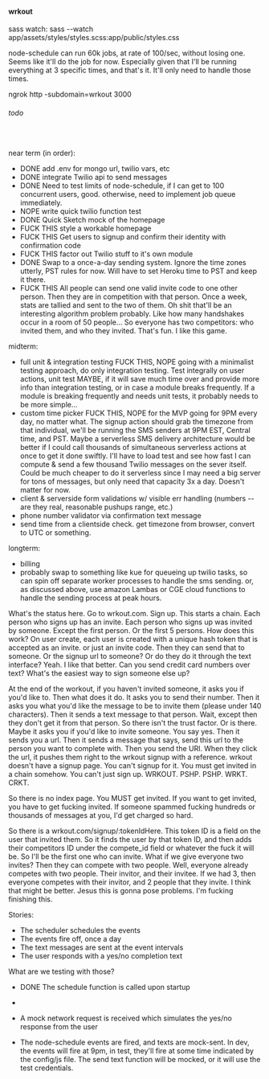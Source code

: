 #### wrkout

sass watch:
sass --watch app/assets/styles/styles.scss:app/public/styles.css

node-schedule can run 60k jobs, at rate of 100/sec, without losing one. Seems like it'll do the job for now. Especially given that I'll be running everything at 3 specific times, and that's it. It'll only need to handle those times.

ngrok http -subdomain=wrkout 3000  

###### todo

&nbsp;  

near term (in order):

  - DONE add .env for mongo url, twilio vars, etc  
  - DONE integrate Twilio api to send messages  
  - DONE Need to test limits of node-schedule, if I can get to 100 concurrent users, good. otherwise, need to implement job queue immediately.
  - NOPE write quick twilio function test
  - DONE Quick Sketch mock of the homepage  
  - FUCK THIS style a workable homepage   
  - FUCK THIS Get users to signup and confirm their identity with confirmation code
  - FUCK THIS factor out Twilio stuff to it's own module
  - DONE Swap to a once-a-day sending system. Ignore the time zones utterly, PST rules for now. Will have to set Heroku time to PST and keep it there.
  - FUCK THIS All people can send one valid invite code to one other person. Then they are in competition with that person. Once a week, stats are tallied and sent to the two of them. Oh shit that'll be an interesting algorithm problem probably. Like how many handshakes occur in a room of 50 people... So everyone has two competitors: who invited them, and who they invited. That's fun. I like this game.  

midterm:  
  * full unit & integration testing FUCK THIS, NOPE going with a minimalist testing approach, do only integration testing. Test integrally on user actions, unit test MAYBE, if it will save much time over and provide more info than integration testing, or in case a module breaks frequently. If a module is breaking frequently and needs unit tests, it probably needs to be more simple...  
  * custom time picker FUCK THIS, NOPE for the MVP going for 9PM every day, no matter what. The signup action should grab the timezone from that individual, we'll be running the SMS senders at 9PM EST, Central time, and PST. Maybe a serverless SMS delivery architecture would be better if I could call thousands of simultaneous serverless actions at once to get it done swiftly. I'll have to load test and see how fast I can compute & send a few thousand Twilio messages on the sever itself. Could be much cheaper to do it serverless since I may need a big server for tons of messages, but only need that capacity 3x a day. Doesn't matter for now.  
  * client & serverside form validations w/ visible err handling (numbers -- are they real, reasonable pushups range, etc.)  
  * phone number validator via confirmation text message  
  * send time from a clientside check. get timezone from browser, convert to UTC or something.

longterm:  
  * billing  
  * probably swap to something like kue for queueing up twilio tasks, so can spin off separate worker processes to handle the sms sending. or, as discussed above, use amazon Lambas or CGE cloud functions to handle the sending process at peak hours.  


What's the status here.
Go to wrkout.com. Sign up. This starts a chain. Each person who signs up has an invite. Each person who signs up was invited by someone. Except the first person. Or the first 5 persons. How does this work? On user create, each user is created with a unique hash token that is accepted as an invite. or just an invite code. Then they can send that to someone. Or the signup url to someone? Or do they do it through the text interface? Yeah. I like that better. Can you send credit card numbers over text? What's the easiest way to sign someone else up?

At the end of the workout, if you haven't invited someone, it asks you if you'd like to. Then what does it do. It asks you to send their number. Then it asks you what you'd like the message to be to invite them (please under 140 characters). Then it sends a text message to that person. Wait, except then they don't get it from that person. So there isn't the trust factor. Or is there. Maybe it asks you if you'd like to invite someone. You say yes. Then it sends you a url. Then it sends a message that says, send this url to the person you want to complete with. Then you send the URl. When they click the url, it pushes them right to the wrkout signup with a reference. wrkout doesn't have a signup page. You can't signup for it. You must get invited in a chain somehow. You can't just sign up. WRKOUT. PSHP. PSHP. WRKT. CRKT.  

So there is no index page. You MUST get invited. If you want to get invited, you have to get fucking invited. If someone spammed fucking hundreds or thousands of messages at you, I'd get charged so hard.

So there is a wrkout.com/signup/:tokenIdHere. This token ID is a field on the user that invited them. So it finds the user by that token ID, and then adds their competitors ID under the compete_id field or whatever the fuck it will be. So I'll be the first one who can invite. What if we give everyone two invites? Then they can compete with two people. Well, everyone already competes with two people. Their invitor, and their invitee. If we had 3, then everyone competes with their invitor, and 2 people that they invite. I think that might be better. Jesus this is gonna pose problems. I'm fucking finishing this.



Stories:  
* The scheduler schedules the events  
* The events fire off, once a day  
* The text messages are sent at the event intervals  
* The user responds with a yes/no completion text  

What are we testing with those?  
* DONE The schedule function is called upon startup  
*
* A mock network request is received which simulates the yes/no response from the user  

* The node-schedule events are fired, and texts are mock-sent. In dev, the events will fire at 9pm, in test, they'll fire at some time indicated by the config/js file. The send text function will be mocked, or it will use the test credentials.
